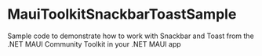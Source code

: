 # MauiToolkitSnackbarToastSample
 Sample code to demonstrate how to work with Snackbar and Toast from the .NET MAUI Community Toolkit in your .NET MAUI app
